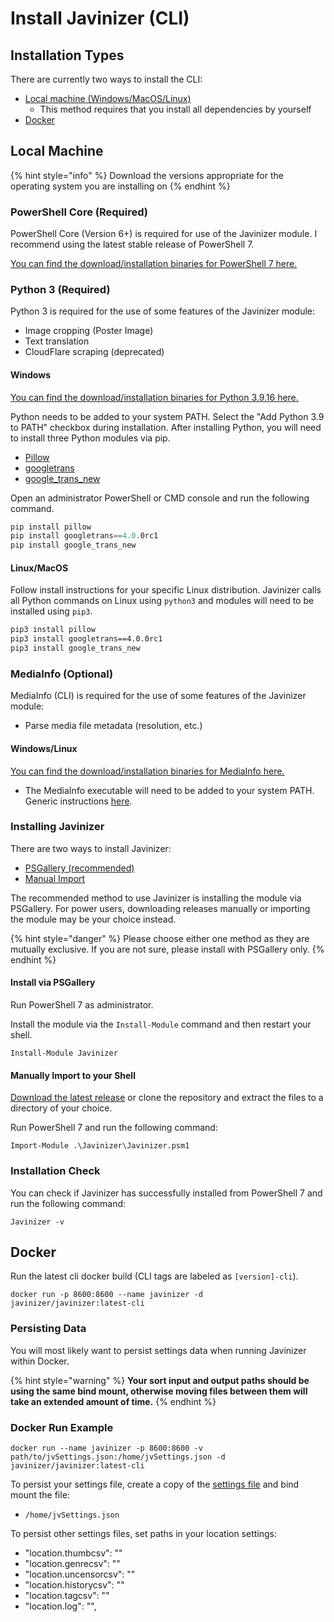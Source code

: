 # Install Javinizer (CLI)

## Installation Types

There are currently two ways to install the CLI:

* [Local machine (Windows/MacOS/Linux)](install-javinizer-cli.md#local-machine)
  * This method requires that you install all dependencies by yourself
* [Docker](install-javinizer-cli.md#docker)

## Local Machine

{% hint style="info" %}
Download the versions appropriate for the operating system you are installing on
{% endhint %}

### PowerShell Core (Required)

PowerShell Core (Version 6+) is required for use of the Javinizer module. I recommend using the latest stable release of PowerShell 7.

[You can find the download/installation binaries for PowerShell 7 here.](https://github.com/PowerShell/PowerShell/releases/latest)&#x20;

### Python 3 (Required)

Python 3 is required for the use of some features of the Javinizer module:

* Image cropping (Poster Image)
* Text translation
* CloudFlare scraping (deprecated)

#### Windows

[You can find the download/installation binaries for Python 3.9.16 here.](https://www.python.org/downloads/release/python-3916/)

Python needs to be added to your system PATH. Select the "Add Python 3.9 to PATH" checkbox during installation. After installing Python, you will need to install three Python modules via pip.

* [Pillow](https://pypi.org/project/Pillow/)
* [googletrans](https://pypi.org/project/googletrans/4.0.0rc1/)
* [google\_trans\_new](https://pypi.org/project/google-trans-new/)

Open an administrator PowerShell or CMD console and run the following command.

```powershell
pip install pillow
pip install googletrans==4.0.0rc1
pip install google_trans_new
```

#### Linux/MacOS

Follow install instructions for your specific Linux distribution. Javinizer calls all Python commands on Linux using `python3` and modules will need to be installed using `pip3`.

```sh
pip3 install pillow
pip3 install googletrans==4.0.0rc1
pip3 install google_trans_new
```

### MediaInfo (Optional)

MediaInfo (CLI) is required for the use of some features of the Javinizer module:

* Parse media file metadata (resolution, etc.)

#### Windows/Linux

[You can find the download/installation binaries for MediaInfo here.](https://mediaarea.net/en/MediaInfo/Download)

* The MediaInfo executable will need to be added to your system PATH. Generic instructions [here](https://stackoverflow.com/a/41895179).

### Installing Javinizer

There are two ways to install Javinizer:

* [PSGallery (recommended)](install-javinizer-cli.md#install-via-psgallery)
* [Manual Import](install-javinizer-cli.md#manually-import-to-your-shell)

The recommended method to use Javinizer is installing the module via PSGallery. For power users, downloading releases manually or importing the module may be your choice instead.

{% hint style="danger" %}
Please choose either one method as they are mutually exclusive. If you are not sure, please install with PSGallery only.
{% endhint %}

#### Install via PSGallery

Run PowerShell 7 as administrator.

Install the module via the `Install-Module` command and then restart your shell.

```
Install-Module Javinizer
```

#### Manually Import to your Shell

[Download the latest release](https://github.com/javinizer/Javinizer/releases) or clone the repository and extract the files to a directory of your choice.

Run PowerShell 7 and run the following command:

```
Import-Module .\Javinizer\Javinizer.psm1
```

### Installation Check

You can check if Javinizer has successfully installed from PowerShell 7 and run the following command:

```
Javinizer -v
```

## Docker

Run the latest cli docker build (CLI tags are labeled as `[version]-cli`).

```
docker run -p 8600:8600 --name javinizer -d javinizer/javinizer:latest-cli
```

### Persisting Data

You will most likely want to persist settings data when running Javinizer within Docker.

{% hint style="warning" %}
**Your sort input and output paths should be using the same bind mount, otherwise moving files between them will take an extended amount of time.**
{% endhint %}

### Docker Run Example

```
docker run --name javinizer -p 8600:8600 -v path/to/jvSettings.json:/home/jvSettings.json -d javinizer/javinizer:latest-cli
```

To persist your settings file, create a copy of the [settings file](https://github.com/jvlflame/Javinizer/blob/master/src/Javinizer/jvSettings.json) and bind mount the file:&#x20;

* `/home/jvSettings.json`

To persist other settings files, set paths in your location settings:

* "location.thumbcsv": ""
* "location.genrecsv": ""
* "location.uncensorcsv": ""
* "location.historycsv": ""
* "location.tagcsv": ""
* "location.log": "",
